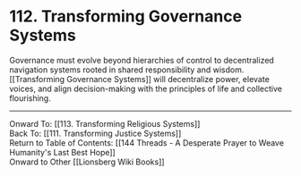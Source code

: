 # 112. Transforming Governance Systems

Governance must evolve beyond hierarchies of control to decentralized navigation systems rooted in shared responsibility and wisdom. [[Transforming Governance Systems]] will decentralize power, elevate voices, and align decision-making with the principles of life and collective flourishing.

____

Onward To: [[113. Transforming Religious Systems]]  
Back To: [[111. Transforming Justice Systems]]  
Return to Table of Contents: [[144 Threads - A Desperate Prayer to Weave Humanity's Last Best Hope]]  
Onward to Other [[Lionsberg Wiki Books]]  